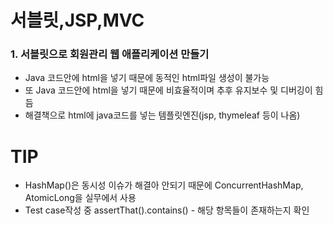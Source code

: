 # 서블릿,JSP,MVC
### 1. 서블릿으로 회원관리 웹 애플리케이션 만들기
+ Java 코드안에 html을 넣기 때문에 동적인 html파일 생성이 불가능
+ 또 Java 코드안에 html을 넣기 때문에 비효율적이며 추후 유지보수 및 디버깅이 힘듬
+ 해결책으로 html에 java코드를 넣는 템플릿엔진(jsp, thymeleaf 등이 나옴)





# TIP
+ HashMap()은 동시성 이슈가 해결아 안되기 때문에 ConcurrentHashMap, AtomicLong을 실무에서 사용
+ Test case작성 중 assertThat().contains() - 해당 항목들이 존재하는지 확인